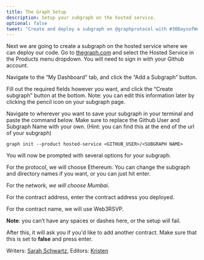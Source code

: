 ```yaml
---
title: The Graph Setup
description: Setup your subgraph on the hosted service.
optional: false
tweet: "Create and deploy a subgraph on @graphprotocol with #30DaysofWeb3 @womenbuildweb3 👾"
---
```


Next we are going to create a subgraph on the hosted service where we can deploy our code. Go to [thegraph.com](https://thegraph.com/) and select the Hosted Service in the Products menu dropdown. You will need to sign in with your Github account.

Navigate to the “My Dashboard” tab, and click the “Add a Subgraph” button.

Fill out the required fields however you want, and click the “Create subgraph” button at the bottom.
Note: you can edit this information later by clicking the pencil icon on your subgraph page.

Navigate to wherever you want to save your subgraph in your terminal and paste the command below. Make sure to replace the Github User and Subgraph Name with your own. (Hint: you can find this at the end of the url of your subgraph)

```
graph init --product hosted-service <GITHUB_USER>/<SUBGRAPH NAME>
```

You will now be prompted with several options for your subgraph.

For the protocol, we will choose Ethereum. You can change the subgraph and directory names if you want, or you can just hit enter.

For the network, _we will choose Mumbai_.

For the contract address, enter the contract address you deployed.

For the contract name, we will use Web3RSVP.

**Note**: you can’t have any spaces or dashes here, or the setup will fail.

After this, it will ask you if you'd like to add another contract. Make sure that this is set to **false** and press enter.

Writers: [Sarah Schwartz](https://twitter.com/schwartzswartz),
Editors: [Kristen](https://twitter.com/cuddleofdeath)